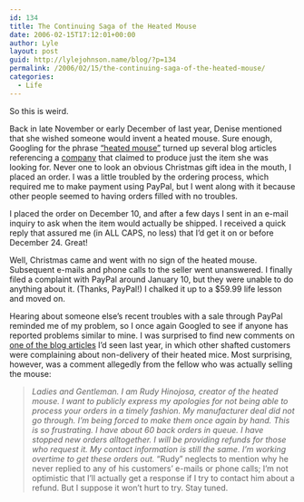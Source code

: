 ```yaml
---
id: 134
title: The Continuing Saga of the Heated Mouse
date: 2006-02-15T17:12:01+00:00
author: Lyle
layout: post
guid: http://lylejohnson.name/blog/?p=134
permalink: /2006/02/15/the-continuing-saga-of-the-heated-mouse/
categories:
  - Life
---
```

So this is weird.

Back in late November or early December of last year, Denise mentioned that she wished someone would invent a heated mouse. Sure enough, Googling for the phrase [&#8220;heated mouse&#8221;](http://www.google.com/search?q=heated+mouse) turned up several blog articles referencing a [company](http://www.theheatedmouse.com/) that claimed to produce just the item she was looking for. Never one to look an obvious Christmas gift idea in the mouth, I placed an order. I was a little troubled by the ordering process, which required me to make payment using PayPal, but I went along with it because other people seemed to having orders filled with no troubles.

I placed the order on December 10, and after a few days I sent in an e-mail inquiry to ask when the item would actually be shipped. I received a quick reply that assured me (in ALL CAPS, no less) that I&#8217;d get it on or before December 24. Great!

Well, Christmas came and went with no sign of the heated mouse. Subsequent e-mails and phone calls to the seller went unanswered. I finally filed a complaint with PayPal around January 10, but they were unable to do anything about it. (Thanks, PayPal!) I chalked it up to a $59.99 life lesson and moved on.

Hearing about someone else&#8217;s recent troubles with a sale through PayPal reminded me of my problem, so I once again Googled to see if anyone has reported problems similar to mine. I was surprised to find new comments on [one of the blog articles](http://blog.centresource.com/2005/10/24/the-heated-mouse/) I&#8217;d seen last year, in which other shafted customers were complaining about non-delivery of their heated mice. Most surprising, however, was a comment allegedly from the fellow who was actually selling the mouse: 

> _Ladies and Gentleman. I am Rudy Hinojosa, creator of the heated mouse. I want to publicly express my apologies for not being able to process your orders in a timely fashion. My manufacturer deal did not go through. I’m being forced to make them once again by hand. This is so frustrating. I have about 60 back orders in queue. I have stopped new orders alltogether. I will be providing refunds for those who request it. My contact information is still the same. I’m working overtime to get these orders out._ &#8220;Rudy&#8221; neglects to mention why he never replied to any of his customers&#8217; e-mails or phone calls; I&#8217;m not optimistic that I&#8217;ll actually get a response if I try to contact him about a refund. But I suppose it won&#8217;t hurt to try. Stay tuned.